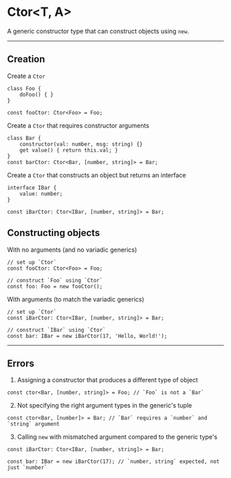 # Ctor\<T, A\>
A generic constructor type that can construct objects using `new`.

-----

## Creation
Create a `Ctor`
```
class Foo {
    doFoo() { }
}

const fooCtor: Ctor<Foo> = Foo;
```

Create a `Ctor` that requires constructor arguments
```
class Bar {
    constructor(val: number, msg: string) {}
    get value() { return this.val; }
}
const barCtor: Ctor<Bar, [number, string]> = Bar;
```

Create a `Ctor` that constructs an object but returns an interface
```
interface IBar {
    value: number;
}

const iBarCtor: Ctor<IBar, [number, string]> = Bar;
```

## Constructing objects
With no arguments (and no variadic generics)
```
// set up `Ctor`
const fooCtor: Ctor<Foo> = Foo;

// construct `Foo` using `Ctor`
const foo: Foo = new fooCtor();
```

With arguments (to match the variadic generics)
```
// set up `Ctor`
const iBarCtor: Ctor<IBar, [number, string]> = Bar;

// construct `IBar` using `Ctor`
const bar: IBar = new iBarCtor(17, 'Hello, World!');
```

-----

## Errors
1. Assigning a constructor that produces a different type of object
```
const ctor<Bar, [number, string]> = Foo; // `Foo` is not a `Bar`
```

2. Not specifying the right argument types in the generic's tuple
```
const ctor<Bar, [number]> = Bar; // `Bar` requires a `number` and `string` argument
```

3. Calling `new` with mismatched argument compared to the generic type's
```
const iBarCtor: Ctor<IBar, [number, string]> = Bar;

const bar: IBar = new iBarCtor(17); // `number, string` expected, not just `number`
```
